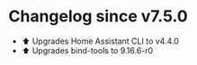 # Changelog since v7.5.0
- ⬆ Upgrades Home Assistant CLI to v4.4.0 
- ⬆ Upgrades bind-tools to 9.16.6-r0 
